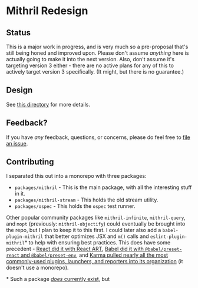 # Mithril Redesign

## Status

This is a major work in progress, and is very much so a pre-proposal that's still being honed and improved upon. Please don't assume *anything* here is actually going to make it into the next version. Also, don't assume it's targeting version 3 either - there are no active plans for any of this to actively target version 3 specifically. (It might, but there is no guarantee.)

## Design

See [this directory](https://github.com/isiahmeadows/mithril.js/tree/redesign/design) for more details.

## Feedback?

If you have *any* feedback, questions, or concerns, please do feel free to [file an issue](https://github.com/isiahmeadows/mithril.js/issues/new).

## Contributing

I separated this out into a monorepo with three packages:

- `packages/mithril` - This is the main package, with all the interesting stuff in it.
- `packages/mithril-stream` - This holds the old stream utility.
- `packages/ospec` - This holds the `ospec` test runner.

Other popular community packages like `mithril-infinite`, `mithril-query`, and `mopt` (previously: `mithril-objectify`) could eventually be brought into the repo, but I plan to keep it to this first. I could later also add a `babel-plugin-mithril` that better optimizes JSX and `m()` calls and `eslint-plugin-mithril`\* to help with ensuring best practices. This does have some precedent - [React did it with React ART](https://github.com/facebook/react/tree/master/packages), [Babel did it with `@babel/preset-react` and `@babel/preset-env`](https://github.com/babel/babel/tree/master/packages), and [Karma pulled nearly all the most commonly-used plugins, launchers, and reporters into its organization](https://github.com/karma-runner) (it doesn't use a monorepo).

\* Such a package [*does* currently exist](https://github.com/dhinesh03/eslint-plugin-mithril), but
